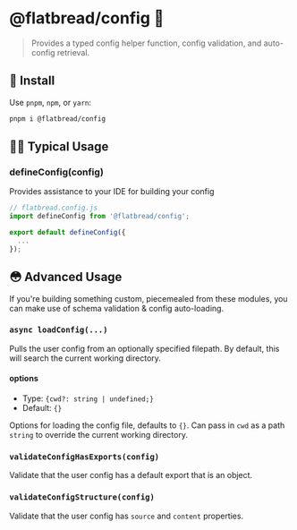 # @flatbread/config 📐

> Provides a typed config helper function, config validation, and auto-config retrieval.

## 💾 Install

Use `pnpm`, `npm`, or `yarn`:

```bash
pnpm i @flatbread/config
```

## 👩‍🍳 Typical Usage

### defineConfig(config)

Provides assistance to your IDE for building your config

```js
// flatbread.config.js
import defineConfig from '@flatbread/config';

export default defineConfig({
  ...
});
```

## 😳 Advanced Usage

If you're building something custom, piecemealed from these modules, you can make use of schema validation & config auto-loading.

### `async loadConfig(...)`

Pulls the user config from an optionally specified filepath. By default, this will search the current working directory.

#### options

- Type: `{cwd?: string | undefined;}`
- Default: `{}`

Options for loading the config file, defaults to `{}`. Can pass in `cwd` as a path `string` to override the current working directory.

### `validateConfigHasExports(config)`

Validate that the user config has a default export that is an object.

### `validateConfigStructure(config)`

Validate that the user config has `source` and `content` properties.
